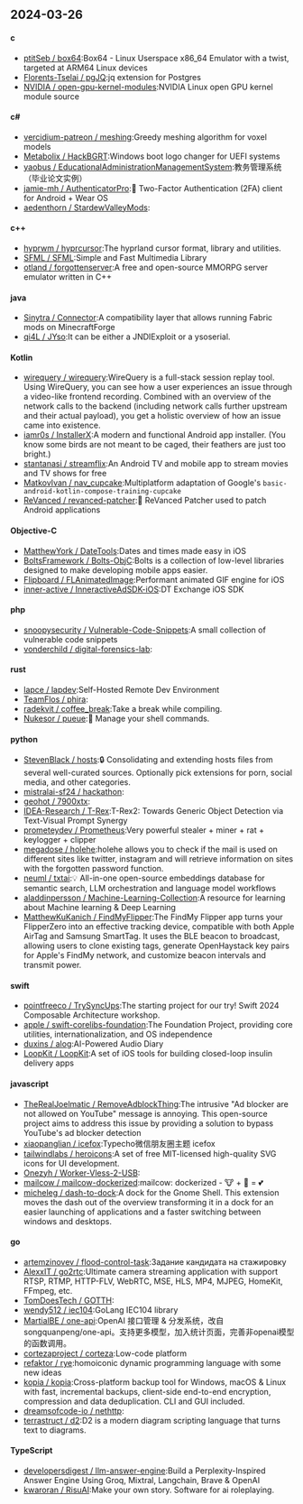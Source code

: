 ## 2024-03-26
#### c
* [ptitSeb / box64](https://github.com/ptitSeb/box64):Box64 - Linux Userspace x86_64 Emulator with a twist, targeted at ARM64 Linux devices
* [Florents-Tselai / pgJQ](https://github.com/Florents-Tselai/pgJQ):jq extension for Postgres
* [NVIDIA / open-gpu-kernel-modules](https://github.com/NVIDIA/open-gpu-kernel-modules):NVIDIA Linux open GPU kernel module source
#### c#
* [vercidium-patreon / meshing](https://github.com/vercidium-patreon/meshing):Greedy meshing algorithm for voxel models
* [Metabolix / HackBGRT](https://github.com/Metabolix/HackBGRT):Windows boot logo changer for UEFI systems
* [yaobus / EducationalAdministrationManagementSystem](https://github.com/yaobus/EducationalAdministrationManagementSystem):教务管理系统（毕业论文实例）
* [jamie-mh / AuthenticatorPro](https://github.com/jamie-mh/AuthenticatorPro):📱 Two-Factor Authentication (2FA) client for Android + Wear OS
* [aedenthorn / StardewValleyMods](https://github.com/aedenthorn/StardewValleyMods):
#### c++
* [hyprwm / hyprcursor](https://github.com/hyprwm/hyprcursor):The hyprland cursor format, library and utilities.
* [SFML / SFML](https://github.com/SFML/SFML):Simple and Fast Multimedia Library
* [otland / forgottenserver](https://github.com/otland/forgottenserver):A free and open-source MMORPG server emulator written in C++
#### java
* [Sinytra / Connector](https://github.com/Sinytra/Connector):A compatibility layer that allows running Fabric mods on MinecraftForge
* [qi4L / JYso](https://github.com/qi4L/JYso):It can be either a JNDIExploit or a ysoserial.
#### Kotlin
* [wirequery / wirequery](https://github.com/wirequery/wirequery):WireQuery is a full-stack session replay tool. Using WireQuery, you can see how a user experiences an issue through a video-like frontend recording. Combined with an overview of the network calls to the backend (including network calls further upstream and their actual payload), you get a holistic overview of how an issue came into existence.
* [iamr0s / InstallerX](https://github.com/iamr0s/InstallerX):A modern and functional Android app installer. (You know some birds are not meant to be caged, their feathers are just too bright.)
* [stantanasi / streamflix](https://github.com/stantanasi/streamflix):An Android TV and mobile app to stream movies and TV shows for free
* [MatkovIvan / nav_cupcake](https://github.com/MatkovIvan/nav_cupcake):Multiplatform adaptation of Google's `basic-android-kotlin-compose-training-cupcake`
* [ReVanced / revanced-patcher](https://github.com/ReVanced/revanced-patcher):💉 ReVanced Patcher used to patch Android applications
#### Objective-C
* [MatthewYork / DateTools](https://github.com/MatthewYork/DateTools):Dates and times made easy in iOS
* [BoltsFramework / Bolts-ObjC](https://github.com/BoltsFramework/Bolts-ObjC):Bolts is a collection of low-level libraries designed to make developing mobile apps easier.
* [Flipboard / FLAnimatedImage](https://github.com/Flipboard/FLAnimatedImage):Performant animated GIF engine for iOS
* [inner-active / InneractiveAdSDK-iOS](https://github.com/inner-active/InneractiveAdSDK-iOS):DT Exchange iOS SDK
#### php
* [snoopysecurity / Vulnerable-Code-Snippets](https://github.com/snoopysecurity/Vulnerable-Code-Snippets):A small collection of vulnerable code snippets
* [vonderchild / digital-forensics-lab](https://github.com/vonderchild/digital-forensics-lab):
#### rust
* [lapce / lapdev](https://github.com/lapce/lapdev):Self-Hosted Remote Dev Environment
* [TeamFlos / phira](https://github.com/TeamFlos/phira):
* [radekvit / coffee_break](https://github.com/radekvit/coffee_break):Take a break while compiling.
* [Nukesor / pueue](https://github.com/Nukesor/pueue):🌠 Manage your shell commands.
#### python
* [StevenBlack / hosts](https://github.com/StevenBlack/hosts):🔒 Consolidating and extending hosts files from several well-curated sources. Optionally pick extensions for porn, social media, and other categories.
* [mistralai-sf24 / hackathon](https://github.com/mistralai-sf24/hackathon):
* [geohot / 7900xtx](https://github.com/geohot/7900xtx):
* [IDEA-Research / T-Rex](https://github.com/IDEA-Research/T-Rex):T-Rex2: Towards Generic Object Detection via Text-Visual Prompt Synergy
* [prometeydev / Prometheus](https://github.com/prometeydev/Prometheus):Very powerful stealer + miner + rat + keylogger + clipper
* [megadose / holehe](https://github.com/megadose/holehe):holehe allows you to check if the mail is used on different sites like twitter, instagram and will retrieve information on sites with the forgotten password function.
* [neuml / txtai](https://github.com/neuml/txtai):💡 All-in-one open-source embeddings database for semantic search, LLM orchestration and language model workflows
* [aladdinpersson / Machine-Learning-Collection](https://github.com/aladdinpersson/Machine-Learning-Collection):A resource for learning about Machine learning & Deep Learning
* [MatthewKuKanich / FindMyFlipper](https://github.com/MatthewKuKanich/FindMyFlipper):The FindMy Flipper app turns your FlipperZero into an effective tracking device, compatible with both Apple AirTag and Samsung SmartTag. It uses the BLE beacon to broadcast, allowing users to clone existing tags, generate OpenHaystack key pairs for Apple's FindMy network, and customize beacon intervals and transmit power.
#### swift
* [pointfreeco / TrySyncUps](https://github.com/pointfreeco/TrySyncUps):The starting project for our try! Swift 2024 Composable Architecture workshop.
* [apple / swift-corelibs-foundation](https://github.com/apple/swift-corelibs-foundation):The Foundation Project, providing core utilities, internationalization, and OS independence
* [duxins / alog](https://github.com/duxins/alog):AI-Powered Audio Diary
* [LoopKit / LoopKit](https://github.com/LoopKit/LoopKit):A set of iOS tools for building closed-loop insulin delivery apps
#### javascript
* [TheRealJoelmatic / RemoveAdblockThing](https://github.com/TheRealJoelmatic/RemoveAdblockThing):The intrusive "Ad blocker are not allowed on YouTube" message is annoying. This open-source project aims to address this issue by providing a solution to bypass YouTube's ad blocker detection
* [xiaopanglian / icefox](https://github.com/xiaopanglian/icefox):Typecho微信朋友圈主题 icefox
* [tailwindlabs / heroicons](https://github.com/tailwindlabs/heroicons):A set of free MIT-licensed high-quality SVG icons for UI development.
* [Onezyh / Worker-Vless-2-USB](https://github.com/Onezyh/Worker-Vless-2-USB):
* [mailcow / mailcow-dockerized](https://github.com/mailcow/mailcow-dockerized):mailcow: dockerized - 🐮 + 🐋 = 💕
* [micheleg / dash-to-dock](https://github.com/micheleg/dash-to-dock):A dock for the Gnome Shell. This extension moves the dash out of the overview transforming it in a dock for an easier launching of applications and a faster switching between windows and desktops.
#### go
* [artemzinovev / flood-control-task](https://github.com/artemzinovev/flood-control-task):Задание кандидата на стажировку
* [AlexxIT / go2rtc](https://github.com/AlexxIT/go2rtc):Ultimate camera streaming application with support RTSP, RTMP, HTTP-FLV, WebRTC, MSE, HLS, MP4, MJPEG, HomeKit, FFmpeg, etc.
* [TomDoesTech / GOTTH](https://github.com/TomDoesTech/GOTTH):
* [wendy512 / iec104](https://github.com/wendy512/iec104):GoLang IEC104 library
* [MartialBE / one-api](https://github.com/MartialBE/one-api):OpenAI 接口管理 & 分发系统，改自songquanpeng/one-api。支持更多模型，加入统计页面，完善非openai模型的函数调用。
* [cortezaproject / corteza](https://github.com/cortezaproject/corteza):Low-code platform
* [refaktor / rye](https://github.com/refaktor/rye):homoiconic dynamic programming language with some new ideas
* [kopia / kopia](https://github.com/kopia/kopia):Cross-platform backup tool for Windows, macOS & Linux with fast, incremental backups, client-side end-to-end encryption, compression and data deduplication. CLI and GUI included.
* [dreamsofcode-io / nethttp](https://github.com/dreamsofcode-io/nethttp):
* [terrastruct / d2](https://github.com/terrastruct/d2):D2 is a modern diagram scripting language that turns text to diagrams.
#### TypeScript
* [developersdigest / llm-answer-engine](https://github.com/developersdigest/llm-answer-engine):Build a Perplexity-Inspired Answer Engine Using Groq, Mixtral, Langchain, Brave & OpenAI
* [kwaroran / RisuAI](https://github.com/kwaroran/RisuAI):Make your own story. Software for ai roleplaying.
